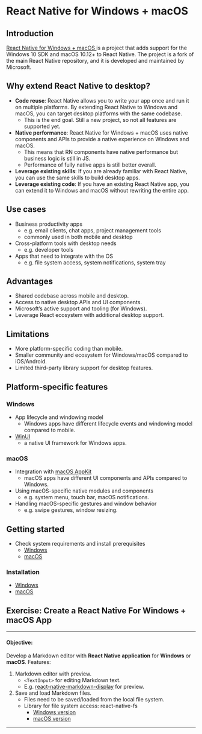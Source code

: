 # React Native for Windows + macOS

## Introduction

[React Native for Windows + macOS ](https://microsoft.github.io/react-native-windows/)is a project that adds support for the Windows 10 SDK and macOS 10.12+ to React Native. The project is a fork of the main React Native repository, and it is developed and maintained by Microsoft.

## Why extend React Native to desktop?

- **Code reuse**: React Native allows you to write your app once and run it on multiple platforms. By extending React Native to Windows and macOS, you can target desktop platforms with the same codebase.
   - This is the end goal. Still a new project, so not all features are supported yet.
- **Native performance**: React Native for Windows + macOS uses native components and APIs to provide a native experience on Windows and macOS.
   - This means that RN components have native performance but business logic is still in JS.
   - Performance of fully native apps is still better overall.
- **Leverage existing skills**: If you are already familiar with React Native, you can use the same skills to build desktop apps.
- **Leverage existing code**: If you have an existing React Native app, you can extend it to Windows and macOS without rewriting the entire app.

## Use cases

- Business productivity apps
  - e.g. email clients, chat apps, project management tools
  - commonly used in both mobile and desktop
- Cross-platform tools with desktop needs
   - e.g. developer tools
- Apps that need to integrate with the OS
   - e.g. file system access, system notifications, system tray

## Advantages

- Shared codebase across mobile and desktop. 
- Access to native desktop APIs and UI components. 
- Microsoft’s active support and tooling (for Windows). 
- Leverage React ecosystem with additional desktop support.

## Limitations

- More platform-specific coding than mobile. 
- Smaller community and ecosystem for Windows/macOS compared to iOS/Android. 
- Limited third-party library support for desktop features.


## Platform-specific features

### Windows

- App lifecycle and windowing model
   - Windows apps have different lifecycle events and windowing model compared to mobile.
- [WinUI](https://microsoft.github.io/react-native-windows/docs/0.67/winui3)
  - a native UI framework for Windows apps.

### macOS

- Integration with [macOS AppKit](https://developer.apple.com/documentation/appkit)
   - macOS apps have different UI components and APIs compared to Windows.
- Using macOS-specific native modules and components
   - e.g. system menu, touch bar, macOS notifications.
- Handling macOS-specific gestures and window behavior
   - e.g. swipe gestures, window resizing.

## Getting started

- Check system requirements and install prerequisites
   - [Windows](https://microsoft.github.io/react-native-windows/docs/rnw-dependencies)
   - [macOS](https://microsoft.github.io/react-native-windows/docs/rnm-dependencies)

### Installation
- [Windows](https://microsoft.github.io/react-native-windows/docs/getting-started)
- [macOS](https://microsoft.github.io/react-native-windows/docs/rnm-getting-started)

## Exercise: Create a React Native For Windows + macOS App

---

#### Objective:
Develop a Markdown editor with **React Native application** for **Windows** or **macOS**. Features:
1. Markdown editor with preview.
   - `<TextInput>` for editing Markdown text.
   - E.g. [react-native-markdown-display](https://www.npmjs.com/package/react-native-markdown-display) for preview.
2. Save and load Markdown files.
   - Files need to be saved/loaded from the local file system.
   - Library for file system access: react-native-fs
      - [Windows version](https://github.com/birdofpreyru/react-native-fs)
      - [macOS version](https://github.com/itinance/react-native-fs)

---


